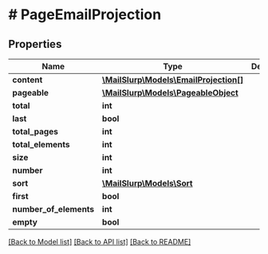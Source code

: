 # # PageEmailProjection

## Properties

Name | Type | Description | Notes
------------ | ------------- | ------------- | -------------
**content** | [**\MailSlurp\Models\EmailProjection[]**](EmailProjection) |  | [optional]
**pageable** | [**\MailSlurp\Models\PageableObject**](PageableObject) |  | [optional]
**total** | **int** |  | [optional]
**last** | **bool** |  | [optional]
**total_pages** | **int** |  | [optional]
**total_elements** | **int** |  | [optional]
**size** | **int** |  | [optional]
**number** | **int** |  | [optional]
**sort** | [**\MailSlurp\Models\Sort**](Sort) |  | [optional]
**first** | **bool** |  | [optional]
**number_of_elements** | **int** |  | [optional]
**empty** | **bool** |  | [optional]

[[Back to Model list]](../../README#models) [[Back to API list]](../../README#endpoints) [[Back to README]](../../README)
